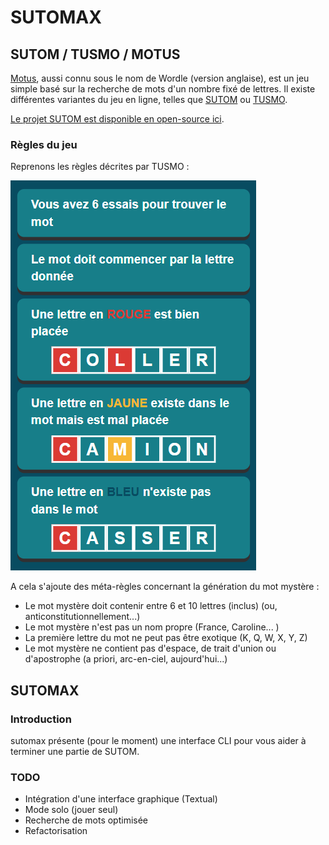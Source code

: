 
# SUTOMAX

## SUTOM / TUSMO / MOTUS

[Motus](https://fr.wikipedia.org/wiki/Motus_(jeu_t%C3%A9l%C3%A9vis%C3%A9)), aussi connu sous le nom de Wordle (version anglaise), est un jeu simple basé sur la recherche de mots d'un nombre fixé de lettres. Il existe différentes variantes du jeu en ligne, telles que [SUTOM](https://sutom.nocle.fr/) ou [TUSMO](https://www.tusmo.xyz/). 

[Le projet SUTOM est disponible en open-source ici](https://framagit.org/JonathanMM/sutom).

### Règles du jeu

Reprenons les règles décrites par TUSMO :

![Règles du jeu](data/image.png)

A cela s'ajoute des méta-règles concernant la génération du mot mystère :

* Le mot mystère doit contenir entre 6 et 10 lettres (inclus) (ou, anticonstitutionnellement...) 
* Le mot mystère n'est pas un nom propre (France, Caroline... )
* La première lettre du mot ne peut pas être exotique (K, Q, W, X, Y, Z)
* Le mot mystère ne contient pas d'espace, de trait d'union ou d'apostrophe (a priori, arc-en-ciel, aujourd'hui...)

## SUTOMAX 

### Introduction

sutomax présente (pour le moment) une interface CLI pour vous aider à terminer une partie de SUTOM. 

### TODO

* Intégration d'une interface graphique (Textual)
* Mode solo (jouer seul)
* Recherche de mots optimisée
* Refactorisation